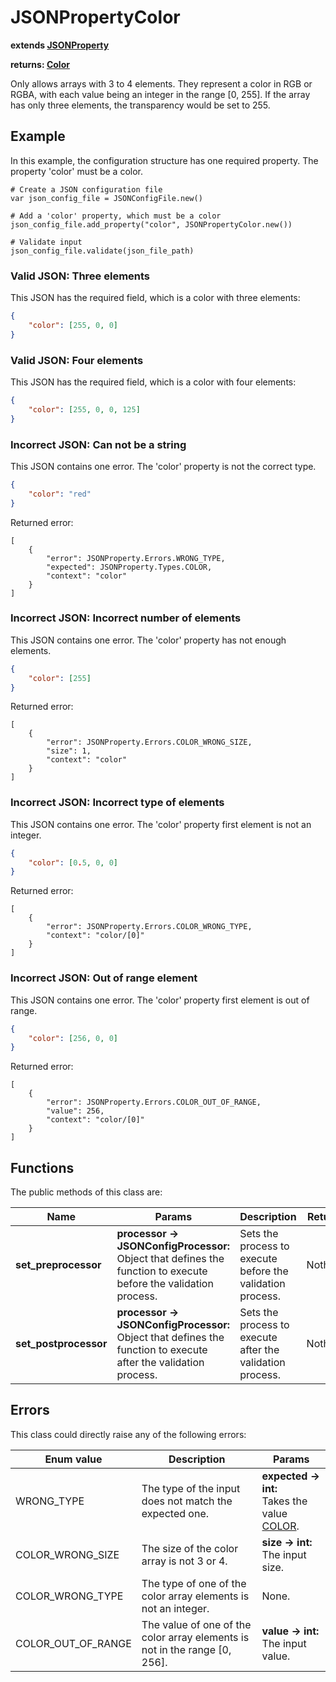 # JSONPropertyColor

**extends [JSONProperty](./JSON-PROPERTY.md)**

**returns: [Color](https://docs.godotengine.org/en/stable/classes/class_color.html?highlight=Color)**

Only allows arrays with 3 to 4 elements. They represent a color in RGB or RGBA, with each value being an integer in the range [0, 255]. If the array has only three elements, the transparency would be set to 255.

## Example

In this example, the configuration structure has one required property. The property 'color' must be a color.

```GDScript
# Create a JSON configuration file
var json_config_file = JSONConfigFile.new()

# Add a 'color' property, which must be a color
json_config_file.add_property("color", JSONPropertyColor.new())

# Validate input
json_config_file.validate(json_file_path)
```

### Valid JSON: Three elements

This JSON has the required field, which is a color with three elements:

```JSON
{
    "color": [255, 0, 0]
}
```

### Valid JSON: Four elements

This JSON has the required field, which is a color with four elements:

```JSON
{
    "color": [255, 0, 0, 125]
}
```

### Incorrect JSON: Can not be a string

This JSON contains one error. The 'color' property is not the correct type.

```JSON
{
    "color": "red"
}
```

Returned error:

```GDScript
[
    {
        "error": JSONProperty.Errors.WRONG_TYPE,
        "expected": JSONProperty.Types.COLOR,
        "context": "color"
    }
]
```

### Incorrect JSON: Incorrect number of elements

This JSON contains one error. The 'color' property has not enough elements.

```JSON
{
    "color": [255]
}
```

Returned error:

```GDScript
[
    {
        "error": JSONProperty.Errors.COLOR_WRONG_SIZE,
        "size": 1,
        "context": "color"
    }
]
```

### Incorrect JSON: Incorrect type of elements

This JSON contains one error. The 'color' property first element is not an integer.

```JSON
{
    "color": [0.5, 0, 0]
}
```

Returned error:

```GDScript
[
    {
        "error": JSONProperty.Errors.COLOR_WRONG_TYPE,
        "context": "color/[0]"
    }
]
```

### Incorrect JSON: Out of range element

This JSON contains one error. The 'color' property first element is out of range.

```JSON
{
    "color": [256, 0, 0]
}
```

Returned error:

```GDScript
[
    {
        "error": JSONProperty.Errors.COLOR_OUT_OF_RANGE,
        "value": 256,
        "context": "color/[0]"
    }
]
```

## Functions

The public methods of this class are:

| Name | Params | Description | Returns |
|-|-|-|-|
| **set_preprocessor** | **processor -> JSONConfigProcessor:** <br> Object that defines the function to execute before the validation process. | Sets the process to execute before the validation process. | Nothing. |
| **set_postprocessor** | **processor -> JSONConfigProcessor:** <br> Object that defines the function to execute after the validation process. | Sets the process to execute after the validation process. | Nothing. |

## Errors

This class could directly raise any of the following errors:

| Enum value | Description | Params |
|-|-|-|
| WRONG_TYPE | The type of the input does not match the expected one. | **expected -> int:** <br> Takes the value [COLOR](./ENUMS.md).
| COLOR_WRONG_SIZE | The size of the color array is not 3 or 4. | **size -> int:** <br> The input size.
| COLOR_WRONG_TYPE | The type of one of the color array elements is not an integer. | None.
| COLOR_OUT_OF_RANGE | The value of one of the color array elements is not in the range [0, 256]. | **value -> int:** <br> The input value.